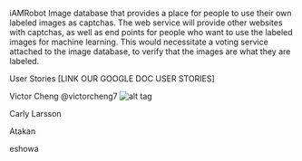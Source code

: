 iAMRobot
Image database that provides a place for people to use their own labeled images as captchas. The web service will provide other websites with captchas, as well as end points for people who want to use the labeled images for machine learning. This would necessitate a voting service attached to the image database, to verify that the images are what they are labeled. 

User Stories
[LINK OUR GOOGLE DOC USER STORIES]


Victor Cheng @victorcheng7
![alt tag](https://scontent-lax3-1.xx.fbcdn.net/v/t1.0-9/10622807_10152673139128490_753304347924041020_n.jpg?oh=e31687008153312d4d08c1dca253fd45&oe=5A40AFC2 "victorcheng7")

Carly Larsson

Atakan

eshowa
